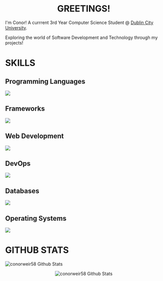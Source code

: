 <h1 align="center">
  GREETINGS!
</h1>

I'm Conor! A currrent 3rd Year Computer Science Student @ <a href="https://dcu.ie">Dublin City University</a>.

Exploring the world of Software Development and Technology through my projects!

# SKILLS

## Programming Languages

<p align="left">
  <a href="https://skillicons.dev">
    <img src="https://skillicons.dev/icons?i=c,py,java,js,r" />
  </a>
</p>

## Frameworks

<p align="left">
  <a href="https://skillicons.dev">
    <img src="https://skillicons.dev/icons?i=react,django,bootstrap" />
  </a>
</p>

## Web Development

<p align="left">
  <a href="https://skillicons.dev">
    <img src="https://skillicons.dev/icons?i=html,css" />
  </a>
</p>

## DevOps

<p align="left">
  <a href="https://skillicons.dev">
    <img src="https://skillicons.dev/icons?i=docker,bash,git,github,gitlab" />
  </a>
</p>

## Databases

<p align="left">
  <a href="https://skillicons.dev">
    <img src="https://skillicons.dev/icons?i=mysql" />
  </a>
</p>

## Operating Systems

<p align="left">
  <a href="https://skillicons.dev">
    <img src="https://skillicons.dev/icons?i=windows,linux" />
  </a>
</p>

# GITHUB STATS

<p align="left"><img src="https://github-readme-stats.vercel.app/api?username=conorweir58&show_icons=true&theme=dark" alt="conorweir58 Github Stats" align="center"/></p>
<p align="center"><img align="center" src="https://github-readme-stats.vercel.app/api/top-langs?username=conorweir58&show_icons=true&locale=en&text_color=ffffff&layout=compact&theme=dark" alt="conorweir58 Github Stats"/></p>
